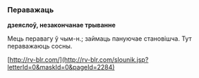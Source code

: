 ### Пераважаць
**дзеяслоў, незакончанае трыванне**

Мець перавагу ў чым-н.; займаць пануючае становішча. Тут пераважаюць сосны.

<a rel="author">[http://rv-blr.com/](http://rv-blr.com/slounik.jsp?letterId=0&maskId=0&pageId=2284)</a>
